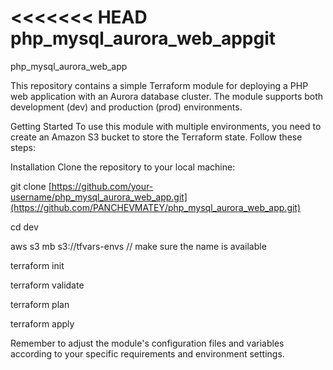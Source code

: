 <<<<<<< HEAD
php_mysql_aurora_web_appgit 
=======
php_mysql_aurora_web_app

>>>>>>>
This repository contains a simple Terraform module for deploying a PHP web application with an Aurora database cluster. The module supports both development (dev) and production (prod) environments.

Getting Started To use this module with multiple environments, you need to create an Amazon S3 bucket to store the Terraform state. Follow these steps:

Installation
Clone the repository to your local machine:

git clone [https://github.com/your-username/php_mysql_aurora_web_app.git](https://github.com/PANCHEVMATEY/php_mysql_aurora_web_app.git)

cd dev

aws s3 mb s3://tfvars-envs // make sure the name is available

terraform init

terraform validate

terraform plan

terraform apply

Remember to adjust the module's configuration files and variables according to your specific requirements and environment settings.
